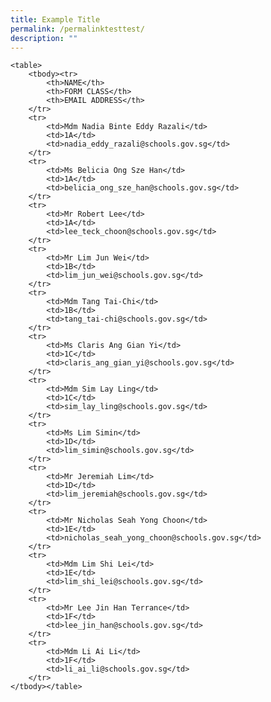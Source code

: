 ```yaml
---
title: Example Title
permalink: /permalinktesttest/
description: ""
---
```

<style>
        table {
            border-collapse: collapse;
        }
        table, th, td {
            border: none;
        }
        th {
            background-color: #3AA66F;
            color: white;
            font-weight: bold;
            text-transform: uppercase;
        }
    </style>


    <table>
        <tbody><tr>
            <th>NAME</th>
            <th>FORM CLASS</th>
            <th>EMAIL ADDRESS</th>
        </tr>
        <tr>
            <td>Mdm Nadia Binte Eddy Razali</td>
            <td>1A</td>
            <td>nadia_eddy_razali@schools.gov.sg</td>
        </tr>
        <tr>
            <td>Ms Belicia Ong Sze Han</td>
            <td>1A</td>
            <td>belicia_ong_sze_han@schools.gov.sg</td>
        </tr>
        <tr>
            <td>Mr Robert Lee</td>
            <td>1A</td>
            <td>lee_teck_choon@schools.gov.sg</td>
        </tr>
        <tr>
            <td>Mr Lim Jun Wei</td>
            <td>1B</td>
            <td>lim_jun_wei@schools.gov.sg</td>
        </tr>
        <tr>
            <td>Mdm Tang Tai-Chi</td>
            <td>1B</td>
            <td>tang_tai-chi@schools.gov.sg</td>
        </tr>
        <tr>
            <td>Ms Claris Ang Gian Yi</td>
            <td>1C</td>
            <td>claris_ang_gian_yi@schools.gov.sg</td>
        </tr>
        <tr>
            <td>Mdm Sim Lay Ling</td>
            <td>1C</td>
            <td>sim_lay_ling@schools.gov.sg</td>
        </tr>
        <tr>
            <td>Ms Lim Simin</td>
            <td>1D</td>
            <td>lim_simin@schools.gov.sg</td>
        </tr>
        <tr>
            <td>Mr Jeremiah Lim</td>
            <td>1D</td>
            <td>lim_jeremiah@schools.gov.sg</td>
        </tr>
        <tr>
            <td>Mr Nicholas Seah Yong Choon</td>
            <td>1E</td>
            <td>nicholas_seah_yong_choon@schools.gov.sg</td>
        </tr>
        <tr>
            <td>Mdm Lim Shi Lei</td>
            <td>1E</td>
            <td>lim_shi_lei@schools.gov.sg</td>
        </tr>
        <tr>
            <td>Mr Lee Jin Han Terrance</td>
            <td>1F</td>
            <td>lee_jin_han@schools.gov.sg</td>
        </tr>
        <tr>
            <td>Mdm Li Ai Li</td>
            <td>1F</td>
            <td>li_ai_li@schools.gov.sg</td>
        </tr>
    </tbody></table>